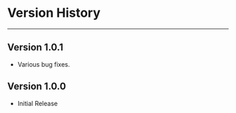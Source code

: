 # Version History
<hr/>

## Version 1.0.1
* Various bug fixes.


## Version 1.0.0
* Initial Release

